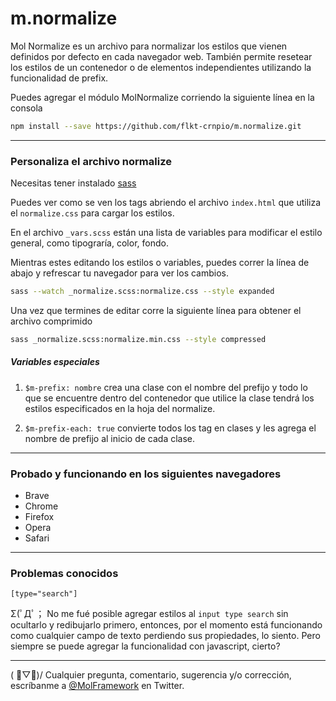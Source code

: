 # m.normalize
Mol Normalize es un archivo para normalizar los estilos que vienen definidos por defecto en cada navegador web. También permite resetear los estilos de un contenedor o de elementos independientes utilizando la funcionalidad de prefix.


Puedes agregar el módulo MolNormalize corriendo la siguiente línea en la consola
```sh
npm install --save https://github.com/flkt-crnpio/m.normalize.git
```
___

### Personaliza el archivo normalize

Necesitas tener instalado [sass](https://sass-lang.com/install)

Puedes ver como se ven los tags abriendo el archivo `index.html` que utiliza el `normalize.css` para cargar los estilos.

En el archivo `_vars.scss` están una lista de variables para modificar el estilo general, como tipograría, color, fondo.

Mientras estes editando los estilos o variables, puedes correr la línea de abajo y refrescar tu navegador para ver los cambios.
```sh
sass --watch _normalize.scss:normalize.css --style expanded
```

Una vez que termines de editar corre la siguiente línea para obtener el archivo comprimido
```sh
sass _normalize.scss:normalize.min.css --style compressed
```


##### Variables especiales

1. `$m-prefix: nombre` crea una clase con el nombre del prefijo y todo lo que se encuentre dentro del contenedor que utilice la clase tendrá los estilos especificados en la hoja del normalize.

2. `$m-prefix-each: true` convierte todos los tag en clases y les agrega el nombre de prefijo al inicio de cada clase.


___

### Probado y funcionando en los siguientes navegadores
* Brave
* Chrome
* Firefox
* Opera
* Safari
___

### Problemas conocidos

`[type="search"]`

Σ(ﾟДﾟ； No me fué posible agregar estilos al `input type search` sin ocultarlo y redibujarlo primero, entonces, por el momento está funcionando como cualquier campo de texto perdiendo sus propiedades, lo siento. Pero siempre se puede agregar la funcionalidad con javascript, cierto?

-----------

( ﾟ▽ﾟ)/ Cualquier pregunta, comentario, sugerencia y/o corrección, escríbanme a [@MolFramework](https://twitter.com/MolFramework) en Twitter.
